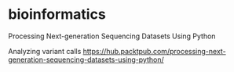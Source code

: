 # bioinformatics
Processing Next-generation Sequencing Datasets Using Python

Analyzing variant calls
https://hub.packtpub.com/processing-next-generation-sequencing-datasets-using-python/
